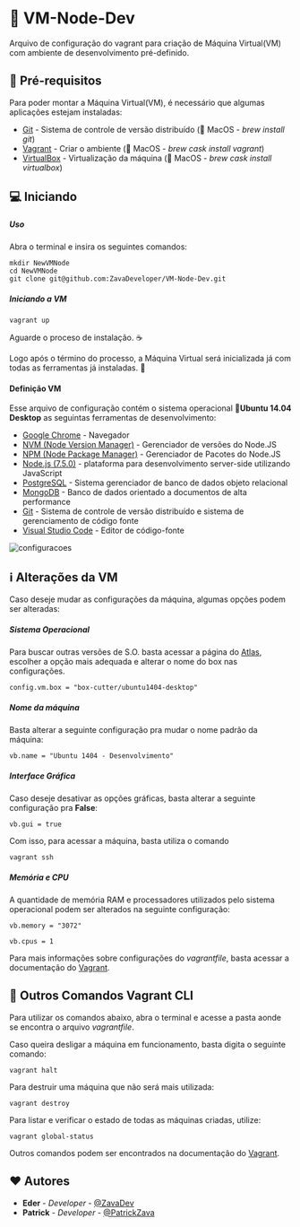 # :book: VM-Node-Dev

Arquivo de configuração do vagrant para criação de Máquina Virtual(VM) com ambiente de desenvolvimento pré-definido.


## :construction: Pré-requisitos

Para poder montar a Máquina Virtual(VM), é necessário que algumas aplicações estejam instaladas:

* [Git](https://git-scm.com/) - Sistema de controle de versão distribuído (:apple: MacOS - *brew install git*)
* [Vagrant](https://www.vagrantup.com/) - Criar o ambiente (:apple: MacOS - *brew cask install vagrant*)
* [VirtualBox](https://www.virtualbox.org/) - Virtualização da máquina (:apple: MacOS - *brew cask install virtualbox*)


## :computer: Iniciando

##### Uso
Abra o terminal e insira os seguintes comandos:

```
mkdir NewVMNode
cd NewVMNode
git clone git@github.com:ZavaDeveloper/VM-Node-Dev.git
```

##### Iniciando a VM
```
vagrant up
```

Aguarde o proceso de instalação. :coffee:

Logo após o término do processo, a Máquina Virtual será inicializada já com todas as ferramentas já instaladas. :beers:


#### Definição VM

Esse arquivo de configuração contém o sistema operacional :penguin:**Ubuntu 14.04 Desktop**  as seguintas ferramentas de desenvolvimento:

* [Google Chrome](https://www.google.com/chrome/browser/desktop/index.html) - Navegador
* [NVM (Node Version Manager)](https://github.com/creationix/nvm) - Gerenciador de versões do Node.JS
* [NPM (Node Package Manager)](https://www.npmjs.com/) - Gerenciador de Pacotes do Node.JS
* [Node.js (7.5.0)](https://nodejs.org) - plataforma para desenvolvimento server-side utilizando JavaScript
* [PostgreSQL](https://www.postgresql.org/) - Sistema gerenciador de banco de dados objeto relacional
* [MongoDB](https://www.mongodb.com/) - Banco de dados orientado a documentos de alta performance
* [Git]() - Sistema de controle de versão distribuído e sistema de gerenciamento de código fonte
* [Visual Studio Code](https://code.visualstudio.com/) - Editor de código-fonte

![configuracoes](https://lh3.googleusercontent.com/-mC9OFyyFps0/WKYBVbn_VgI/AAAAAAAACpw/h821_F5FIzwrHRSdwChhyyme7PfxWNqqACL0B/h1080/2017-02-16.png)


## :information_source: Alterações da VM

Caso deseje mudar as configurações da máquina, algumas opções podem ser alteradas:

##### Sistema Operacional

Para buscar outras versões de S.O. basta acessar a página do [Atlas](https://atlas.hashicorp.com/boxes/search), escolher a opção mais adequada e alterar o nome do box nas configurações.

```
config.vm.box = "box-cutter/ubuntu1404-desktop"
```

##### Nome da máquina

Basta alterar a seguinte configuração pra mudar o nome padrão da máquina:
```
vb.name = "Ubuntu 1404 - Desenvolvimento"
```

##### Interface Gráfica

Caso deseje desativar as opções gráficas, basta alterar a seguinte configuração pra **False**:


```
vb.gui = true
```

Com isso, para acessar a máquina, basta utiliza o comando

```
vagrant ssh
```

##### Memória e CPU

A quantidade de memória RAM e processadores utilizados pelo sistema operacional podem ser alterados na seguinte configuração:
```
vb.memory = "3072"
```
```
vb.cpus = 1
```

Para mais informações sobre configurações do *vagrantfile*, basta acessar a documentação do [Vagrant](https://www.vagrantup.com/docs/).

## :notebook: Outros Comandos Vagrant CLI

Para utilizar os comandos abaixo, abra o terminal e acesse a pasta aonde se encontra o arquivo *vagrantfile*.

Caso queira desligar a máquina em funcionamento, basta digita o seguinte comando:

```
vagrant halt
```

Para destruir uma máquina que não será mais utilizada:

```
vagrant destroy
```

Para listar e verificar o estado de todas as máquinas criadas, utilize:

```
vagrant global-status
```

Outros comandos podem ser encontrados na documentação do [Vagrant](https://www.vagrantup.com/docs/cli/).

## :heart: Autores

* **Eder** - *Developer* - [@ZavaDev](https://github.com/ZavaDev)
* **Patrick** - *Developer* - [@PatrickZava](https://github.com/PatrickZava)

